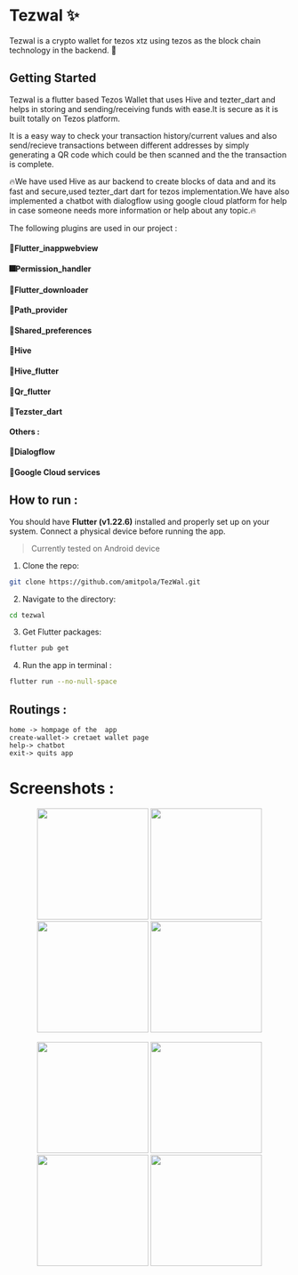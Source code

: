 # Tezwal ✨

Tezwal is a crypto wallet for tezos xtz using tezos as the block chain technology in the backend. 🎈

## Getting Started
Tezwal is a flutter based Tezos Wallet that uses Hive and tezter_dart and helps in storing and sending/receiving funds with ease.It is secure as it is built totally on Tezos platform.

It is a easy way to check your transaction history/current values and also send/recieve transactions between different addresses by simply generating a QR code which could be then scanned and the the transaction is complete.

🔥We have used Hive as aur backend to create blocks of data and and its fast and secure,used tezter_dart dart for tezos implementation.We have also implemented a chatbot with dialogflow using google cloud platform for help in case someone needs more information or help about any topic.🔥

The following plugins are used in our project :
#### 📕Flutter_inappwebview
#### 🎆Permission_handler
#### 🎍Flutter_downloader
#### 🎊Path_provider
#### 🧧Shared_preferences
#### 🎁Hive
#### 🧨Hive_flutter
#### 🎉Qr_flutter
#### 📗Tezster_dart

**Others :** 

#### 🌊Dialogflow
#### 🌌Google Cloud services

## How to run :

You should have **Flutter (v1.22.6)** installed and properly set up on your system. Connect a physical device before running the app.

> Currently tested on Android device

1. Clone the repo:
  
  ```sh
  git clone https://github.com/amitpola/TezWal.git
  ```

2. Navigate to the directory:

  ```sh
  cd tezwal
  ```
 
3. Get Flutter packages:

  ```sh
  flutter pub get
  ```

4. Run the app in terminal :

  ```sh
  flutter run --no-null-space
  ```

## Routings :
`home -> hompage of the  app` <br>
`create-wallet-> cretaet wallet page`<br>
`help-> chatbot`<br>
`exit-> quits app`<br>

# Screenshots :

<p align="center">
  <img width="200" src="screenshots/1.jpeg"/>
  <img width="200" src="screenshots/2.jpeg"/>
  <img width="200" src="screenshots/3.jpeg"/>
  <img width="200" src="screenshots/4.jpeg"/>
</p>

<p align="center">
  <img width="200" src="screenshots/5.jpeg"/>
  <img width="200" src="screenshots/6.jpeg"/>
  <img width="200" src="screenshots/7.jpeg"/>
  <img width="200" src="screenshots/8.jpeg"/>
</p>
